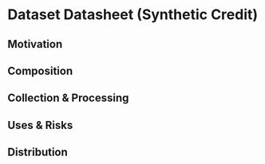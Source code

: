 # Dataset Datasheet (Synthetic Credit)
## Motivation
## Composition
## Collection & Processing
## Uses & Risks
## Distribution
